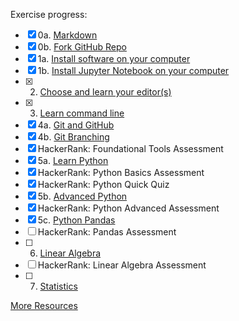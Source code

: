 Exercise progress:

- [x] 0a. [Markdown](lessons/markdown)
- [x] 0b. [Fork GitHub Repo](lessons/git_fork)
- [x] 1a. [Install software on your computer](lessons/install)  
- [x] 1b. [Install Jupyter Notebook on your computer](lessons/install_jupyter)  
- [x] 2. [Choose and learn your editor(s)](lessons/editors)
- [x] 3. [Learn command line](lessons/command_line)  
- [x] 4a. [Git and GitHub](lessons/git_intro)
- [x] 4b. [Git Branching](lessons/git_branches)
- [x] HackerRank: Foundational Tools Assessment
- [x] 5a. [Learn Python](lessons/python_intro)
- [x] HackerRank: Python Basics Assessment
- [x] HackerRank: Python Quick Quiz
- [x] 5b. [Advanced Python](lessons/python_advanced)  
- [x] HackerRank: Python Advanced Assessment
- [x] 5c. [Python Pandas](lessons/pandas_intro)  
- [ ] HackerRank: Pandas Assessment
- [ ] 6. [Linear Algebra](lessons/linear_algebra)
- [ ] HackerRank: Linear Algebra Assessment
- [ ] 7. [Statistics](lessons/statistics)

[More Resources](lessons/more_resources)